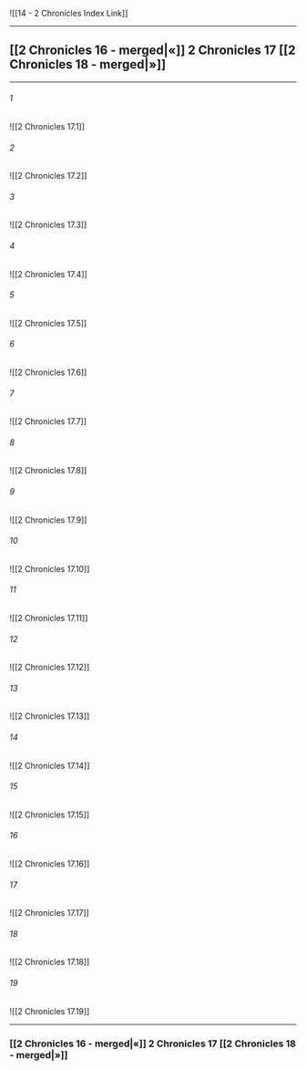 ![[14 - 2 Chronicles Index Link]]

---
##  [[2 Chronicles 16 - merged|«]] 2 Chronicles 17 [[2 Chronicles 18 - merged|»]]

---

###### 1
![[2 Chronicles 17.1]] 

###### 2
![[2 Chronicles 17.2]] 

###### 3
![[2 Chronicles 17.3]] 

###### 4
![[2 Chronicles 17.4]]

###### 5 
![[2 Chronicles 17.5]] 

###### 6
![[2 Chronicles 17.6]] 

###### 7
![[2 Chronicles 17.7]] 

###### 8
![[2 Chronicles 17.8]] 

###### 9
![[2 Chronicles 17.9]] 

###### 10
![[2 Chronicles 17.10]] 

###### 11
![[2 Chronicles 17.11]] 

###### 12
![[2 Chronicles 17.12]]

###### 13
![[2 Chronicles 17.13]] 

###### 14
![[2 Chronicles 17.14]] 

###### 15
![[2 Chronicles 17.15]]

###### 16
![[2 Chronicles 17.16]] 

###### 17
![[2 Chronicles 17.17]]

###### 18
![[2 Chronicles 17.18]] 

###### 19
![[2 Chronicles 17.19]] 


---
###  [[2 Chronicles 16 - merged|«]] 2 Chronicles 17 [[2 Chronicles 18 - merged|»]]